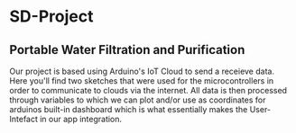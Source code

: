 # SD-Project
## Portable Water Filtration and Purification
Our project is based using Arduino's IoT Cloud to send a receieve data. Here you'll find two sketches that were used for the microcontrollers in order to communicate to clouds via the internet. All data is then processed through variables to which we can plot and/or use as coordinates for arduinos built-in dashboard which is what essentially makes the User-Intefact in our app integration. 
